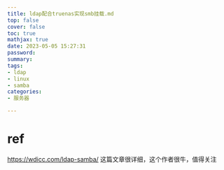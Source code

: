 ```yaml
---
title: ldap配合truenas实现smb挂载.md
top: false
cover: false
toc: true
mathjax: true
date: 2023-05-05 15:27:31
password:
summary:
tags:
- ldap
- linux
- samba
categories:
- 服务器

---
```








# ref

https://wdicc.com/ldap-samba/   这篇文章很详细，这个作者很牛，值得关注
